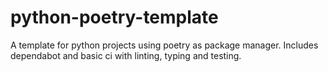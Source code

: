 # python-poetry-template

A template for python projects using poetry as package manager.
Includes dependabot and basic ci with linting, typing and testing.
